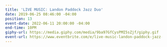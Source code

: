```yaml
---
title: 'LIVE MUSIC: Landon Paddock Jazz Duo'
date: 2019-06-25 08:46:00 -04:00
position: 13
event-date: 2022-06-11 20:00:00 -04:00
end-time: 10PM
giphy-url: https://media.giphy.com/media/9ba97GfCysPMI5sZjf/giphy.gif
event-url: https://www.eventbrite.com/e/live-music-landon-paddock-jazz-duo-tickets-344232828657
---
```


